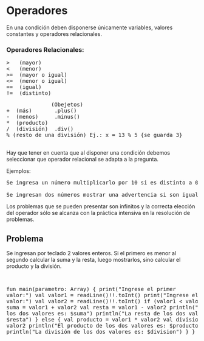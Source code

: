 # Operadores

En una condición deben disponerse únicamente variables, valores constantes y operadores relacionales.

### Operadores Relacionales:

<pre>
>   (mayor)
<   (menor)
>=  (mayor o igual) 
<=  (menor o igual)
==  (igual)
!=  (distinto)
</pre>

<pre>
              (Obejetos)
+  (más)       .plus()
-  (menos)     .minus()
*  (producto)
/  (división)  .div()
% (resto de una división) Ej.: x = 13 % 5 {se guarda 3}

</pre>
Hay que tener en cuenta que al disponer una condición debemos seleccionar que operador relacional se adapta a la
pregunta.

Ejemplos:

<pre>
Se ingresa un número multiplicarlo por 10 si es distinto a 0.(!=)

Se ingresan dos números mostrar una advertencia si son iguales. (==)
</pre>

Los problemas que se pueden presentar son infinitos y la correcta elección del operador sólo se alcanza con la práctica
intensiva en la resolución de problemas.

## Problema

<p>
    Se ingresan por teclado 2 valores enteros. Si el primero es menor al segundo calcular la suma y la resta, luego
    mostrarlos, sino calcular el producto y la división.
</p>
<pre>

fun main(parametro: Array<String>) {
    print("Ingrese el primer valor:")
    val valor1 = readLine()!!.toInt()
    print("Ingrese el segundo valor:")
    val valor2 = readLine()!!.toInt()
    if (valor1 < valor2) {
        val suma = valor1 + valor2
        val resta = valor1 - valor2
        println("La suma de los dos valores es: $suma")
        println("La resta de los dos valores es: $resta")
    } else {
        val producto = valor1 * valor2
        val division = valor1 / valor2
        println("El producto de los dos valores es: $producto")
        println("La división de los dos valores es: $division")
    }
}
</pre>